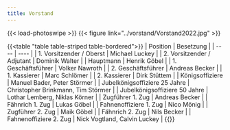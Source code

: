 ```yaml
---
title: Vorstand
---
```


{{< load-photoswipe >}}
{{< figure link="../vorstand/Vorstand2022.jpg" >}}

{{<table "table table-striped table-bordered">}}
| Position | Besetzung |
| ---- | ---- |
| 1. Vorsitzender / Oberst | Michael Luckey |
| 2. Vorsitzender / Adjutant | Dominik Walter |
| Hauptmann | Henrik Göbel |
| 1. Geschäftsführer | Volker Nawroth |
| 2. Geschäftsführer | Andreas Becker |
| 1. Kassierer | Marc Schlömer |
| 2. Kassierer | Dirk Stüttem |
| Königsoffiziere | Manuel Bader, Peter Störmer |
| Jubelkönigsoffiziere 25 Jahre | Christopher Brinkmann, Tim Störmer |
| Jubelkönigsoffiziere 50 Jahre | Lothar Lemberg, Niklas Körner |
| Zugführer 1. Zug | Andreas Becker |
| Fähnrich 1. Zug |  Lukas Göbel |
| Fahnenoffiziere 1. Zug | Nico Mönig |
| Zugführer 2. Zug | Maik Göbel |
| Fähnrich 2. Zug | Nils Becker |
| Fahnenoffiziere 2. Zug | Nick Vogtland, Calvin Luckey |
{{</table>}}
